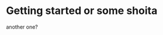 # Getting started or some shoita

<div>
  <Game game="8Queens"></Game>
</div>

<div>
  <Game game="4Queens"></Game>
</div>

<div>
  <Game game="Pie"></Game>
</div>

<div>
  <Game game="PieExplained"></Game>
</div>

<div>
  <Game game="PHC"></Game>
</div>

another one?
